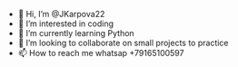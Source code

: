 - 👋 Hi, I’m @JKarpova22
- 👀 I’m interested in coding
- 🌱 I’m currently learning Python
- 💞️ I’m looking to collaborate on small projects to practice
- 📫 How to reach me whatsap +79165100597

<!---
JKarpova22/JKarpova22 is a ✨ special ✨ repository because its `README.md` (this file) appears on your GitHub profile.
You can click the Preview link to take a look at your changes.
--->
